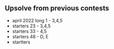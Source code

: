 ## Upsolve from previous contests

- april 2022 long 1 - 3,4,5
- starters 23 - 3,4,5
- starters 33 - 4,5
- starters 48 - D, E
- startters
